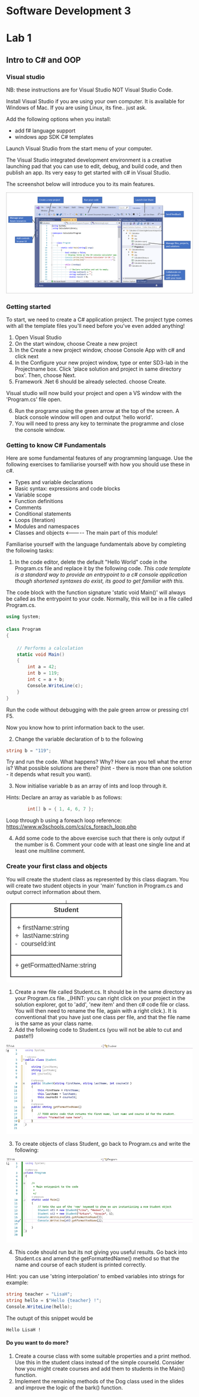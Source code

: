 # Software Development 3
# Lab 1

## Intro to C# and OOP


### Visual studio

NB: these instructions are for Visual Studio NOT Visual Studio Code.

Install Visual Studio if you are using your own computer. It is available for Windows of Mac. If you are using Linux, its fine.. just ask.

Add the following options when you  install:

  * add f# language support
   * windows app SDK C# templates



Launch Visual Studio from the start menu of your computer.


The Visual Studio integrated development environment is a creative launching pad that you
can use to edit, debug, and build code, and then publish an app. Its very easy to get started with c# in Visual Studio.


The screenshot below will introduce you to its main features.

![image](./VS-ide.png "VS code IDE")


### Getting started

To start, we need to create a C# application project. The project type comes with all the
template files you'll need before you've even added anything!
1. Open Visual Studio
2. On the start window, choose Create a new project
3. In the Create a new project window, choose Console App with c# and click next
4. In the Configure your new project window, type or enter SD3-lab in the Projectname box. Click 'place solution and project in same directory box'. Then, choose Next.
5. Framework .Net 6 should be already selected.  choose Create.

Visual studio will now build your project and open a VS window with the 'Program.cs' file open.

6. Run the programe using the green arrow at the top of the screen.  A black console window will open and output 'hello world'.  
7. You will need to press any key to terminate the programme and close the console window.


### Getting to know C# Fundamentals

Here are some fundamental features of any programming language.  Use the following exercises to familiarise yourself with how you should use these in c#.

   * Types and variable declarations
   * Basic syntax: expressions and code blocks
   * Variable scope
   * Function definitions
   * Comments
   * Conditional statements
   * Loops (iteration)
   * Modules and namespaces
   * Classes and objects <----- The main part of this module!


Familiarise yourself with the language fundamentals above by completing the following tasks:

1. In the code editor, delete the default "Hello World" code in the Program.cs file and replace it by the
following code.  _This code template is a standard way to provide an entrypoint to a c# console application though shortened syntaxes do exist, its good to get familiar with this._

The code block with the function signature 'static void Main()' will always be called as the entrypoint to your code. Normally, this will be in a file called Program.cs.

```c#
using System;

class Program
{

    // Performs a calculation
    static void Main()
    {
        int a = 42;
        int b = 119;
        int c = a + b;
        Console.WriteLine(c);
    }
}

```

Run the code without debugging with the pale green arrow or pressing ctrl F5.

Now you know how to print information back to the user.

2. Change the variable declaration of b to the following

```c#
string b = "119";

```

Try and run the code. What happens? Why? How can you tell what the error is? What possible solutions are there? (hint - there is more than one solution - it depends what result you want).

3. Now initialise variable b as an array of ints and loop through it.

Hints:
Declare an array as variable b as follows: 

```c#
        int[] b = { 1, 4, 6, 7 };
```

Loop through b using a foreach loop reference: https://www.w3schools.com/cs/cs_foreach_loop.php

4. Add some code to the above exercise such that there is only output if the number is 6.  Comment your code with at least one single line and at least one multiline comment.


### Create your first class and objects

You will create the student class as represented by this class diagram. You will create two student objects in your 'main' function in Program.cs and output correct information about them.

![image](./student-class.png "Student class diagram")

1. Create a new file called Student.cs. It should be in the same directory as your Program.cs file.  _(HINT: you can right click on your project in the solution explorer, got to 'add', 'new item' and then c# code file or class. You will then need to rename the file, again with a right click.).  It is conventional that you have just one class per file, and that the file name is the same as your class name.
2. Add the following code to Student.cs (you will not be able to cut and paste!!)


![image](./student-class-code.png "Student class code")

3. To create objects of class Student, go back to Program.cs and write the following:

![image](./Main-code.png "Student class code")

4. This code should run but its not giving you useful results. Go back into Student.cs and amend the getFormattedName() method so that the name and course of each student is printed correctly.

Hint: you can use 'string interpolation' to embed variables into strings for example:

```c#
string teacher = "LisaH";
string hello = $"Hello {teacher} !";
Console.WriteLine(hello);
```

The outupt of this snippet would be

```
Hello LisaH !
```


#### Do you want to do more?

1. Create a course class with some suitable properties and a print method.  Use this in the student class instead of the simple courseId.  Consider how you might create courses and add them to students in the Main() function.
2. Implement the remaining methods of the Dog class used in the slides and improve the logic of the bark() function.